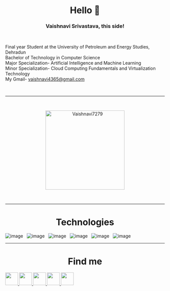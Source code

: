 <!--
### Hi there 👋
*Vaishnavi7279/Vaishnavi7279* is a ✨ special ✨ repository because its `README.md` (this file) appears on your GitHub profile.
Here are some ideas to get you started:
- 🔭 I’m currently working on ...
- 🌱 I’m currently learning ...
- 👯 I’m looking to collaborate on ...
- 🤔 I’m looking for help with ...
- 💬 Ask me about ...
- 📫 How to reach me: ...
- 😄 Pronouns: ...
- ⚡ Fun fact: ...
-->

<h1 align="center">Hello 👋</h1>
<h3 align="center">Vaishnavi Srivastava, this side!</h3>
</br>

<p>
Final year Student at the University of Petroleum and Energy Studies, Dehradun
</br>
Bachelor of Technology in Computer Science 
</br>
Major Specialization- Artificial Intelligence and Machine Learning
</br>
Minor Specialization- Cloud Computing Fundamentals and Virtualization Technology
</br>
My Gmail-
<a href="https://mail.google.com/mail/u/0/#inbox">
  vaishnavi4365@gmail.com
</a>
</p>


</br>
<hr style="border:1px white"> </hr>
</br>
<p align="center">
<a href="https://github.com/Vaishnavi7279">
<img height="250em" src="https://github-readme-streak-stats.herokuapp.com/?user=Vaishnavi7279&theme=algolia&count_private=true" alt="Vaishnavi7279"/> 
</a>
</p>
</br>


<hr style="border:1px white"> </hr>
<h1 align="center">Technologies</h1>

![image](https://img.shields.io/badge/Django-00000F?style=for-the-badge&logo=django&logoColor=white)&nbsp;&nbsp;
![image](https://img.shields.io/badge/PostgreSQL-3776AB?style=for-the-badge&logo=postgresql&logoColor=white)&nbsp;&nbsp;
![image](https://img.shields.io/badge/MySQL-00000F?style=for-the-badge&logo=mysql&logoColor=white)&nbsp;&nbsp;
![image](https://img.shields.io/badge/JavaScript-3776AB?style=for-the-badge&logo=javascript&logoColor=white)&nbsp;&nbsp;
![image](https://img.shields.io/badge/Python-00000F?style=for-the-badge&logo=python&logoColor=white)&nbsp;&nbsp;
![image](https://img.shields.io/badge/C/C++-3776AB?style=for-the-badge&logo=c/c++&logoColor=white)&nbsp;&nbsp;
<hr style="border:1px white"> </hr>
<h1 align="center">Find me</h1>
<a href="https://www.linkedin.com/in/vaishnavi7279/">
  <img width="40px" src="https://img.icons8.com/fluent/48/000000/linkedin.png" />
</a>
<a href="https://www.facebook.com/Vaishnavi7279">
  <img width="40px" src="https://img.icons8.com/color/48/000000/facebook.png"  />
</a>
<a href="https://www.instagram.com/_vaishnavi93_/">
  <img width="40px" src="https://img.icons8.com/color/48/000000/instagram-new.png"  />
</a>
<a href="https://twitter.com/Vaishnavi7279">
  <img width="40px" src="https://img.icons8.com/fluency/48/000000/twitter.png"  />
</a> 
<a href="https://sites.google.com/view/vaishnavisrivastava/home">
  <img width="40px" src="https://img.icons8.com/fluency/48/000000/document.png"  />
</a>
